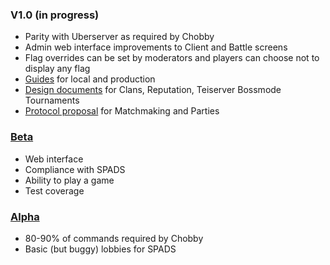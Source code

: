 ### V1.0 (in progress)
- Parity with Uberserver as required by Chobby
- Admin web interface improvements to Client and Battle screens
- Flag overrides can be set by moderators and players can choose not to display any flag
- [Guides](/documents/guides) for local and production
- [Design documents](/documents/designs) for Clans, Reputation, Teiserver Bossmode Tournaments
- [Protocol proposal](/documents/spring) for Matchmaking and Parties

### [Beta](https://github.com/Teifion/teiserver/releases/tag/beta)
- Web interface
- Compliance with SPADS
- Ability to play a game
- Test coverage

### [Alpha](https://github.com/Teifion/teiserver/releases/tag/alpha)
- 80-90% of commands required by Chobby
- Basic (but buggy) lobbies for SPADS
